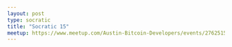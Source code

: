 ```yaml
---
layout: post
type: socratic
title: "Socratic 15"
meetup: https://www.meetup.com/Austin-Bitcoin-Developers/events/276251557/
---
```


